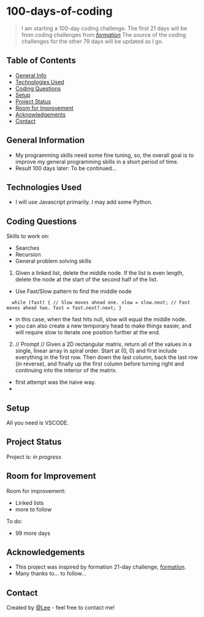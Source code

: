 # 100-days-of-coding
> I am starting a 100-day coding challenge. The first 21 days will be from coding challenges from [_formation_](https://formation.dev/)
> The source of the coding challenges for the other 79 days will be updated as I go. 

## Table of Contents
* [General Info](#general-information)
* [Technologies Used](#technologies-used)
* [Coding Questions](#coding-questions)
* [Setup](#setup)
* [Project Status](#project-status)
* [Room for Improvement](#room-for-improvement)
* [Acknowledgements](#acknowledgements)
* [Contact](#contact)

## General Information
- My programming skills need some fine tuning, so, the overall goal is to improve my general programming skills in a short period of time.
- Result 100 days later: To be continued...

## Technologies Used
- I will use Javascript primarily. I may add some Python. 

## Coding Questions
Skills to work on:
- Searches
- Recursion
- General problem solving skills

1. Given a linked list, delete the middle node. If the list is even length, delete the node at the start of the second half of the list.
- Use Fast/Slow pattern to find the middle node 

`  while (fast) {
    // Slow moves ahead one.
    slow = slow.next;
    // Fast moves ahead two.
    fast = fast.next?.next;
  }`

- in this case, when the fast hits null, slow will equal the middle node. 
- you can also create a new temporary head to make things easier, and will require slow to iterate one position further at the end. 

2. // Prompt
// Given a 2D rectangular matrix, return all of the values in a single, linear array in spiral order. Start at (0, 0) and first include everything in the first row. Then down the last column, back the last row (in reverse), and finally up the first column before turning right and continuing into the interior of the matrix.

- first attempt was the naive way.
- 

## Setup
All you need is VSCODE.

## Project Status
Project is: _in progress_ 
<!-- / _complete_ / _no longer being worked on_. If you are no longer working on it, provide reasons why. -->

## Room for Improvement

Room for improvement:
- Linked lists
- more to follow

To do:
- 99 more days


## Acknowledgements
- This project was inspired by formation 21-day challenge, [formation](https://formation.dev/).
- Many thanks to... to follow...


## Contact
Created by [@Lee](https://celalkincross.github.io/) - feel free to contact me!
